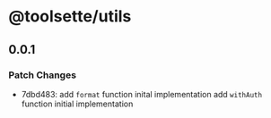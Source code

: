 # @toolsette/utils

## 0.0.1

### Patch Changes

- 7dbd483: add `format` function inital implementation
  add `withAuth` function initial implementation

